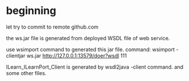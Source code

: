 # beginning

let try to commit to remote github.com

the ws.jar file is generated from deployed WSDL file of web service.

use wsimport command to generated this jar file.
command:
wsimport -clientjar ws.jar http://127.0.0.1:13579/doer?wsdl
111

ILearn_ILearnPort_Client is generated by wsdl2java -client command.
and some other files.
